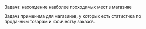 Задача:
нахождение наиболее проходимых мест в магазине


Задача применима для магазинов, у которых есть статистика по проданным товарам и количеству заказов. 
